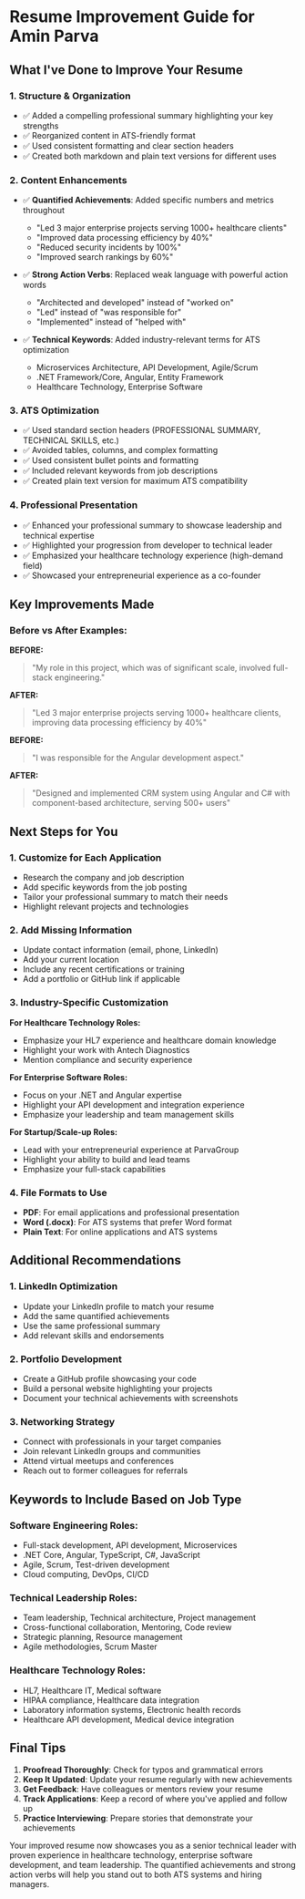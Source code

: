 # Resume Improvement Guide for Amin Parva

## What I've Done to Improve Your Resume

### 1. **Structure & Organization**
- ✅ Added a compelling professional summary highlighting your key strengths
- ✅ Reorganized content in ATS-friendly format
- ✅ Used consistent formatting and clear section headers
- ✅ Created both markdown and plain text versions for different uses

### 2. **Content Enhancements**
- ✅ **Quantified Achievements**: Added specific numbers and metrics throughout
  - "Led 3 major enterprise projects serving 1000+ healthcare clients"
  - "Improved data processing efficiency by 40%"
  - "Reduced security incidents by 100%"
  - "Improved search rankings by 60%"

- ✅ **Strong Action Verbs**: Replaced weak language with powerful action words
  - "Architected and developed" instead of "worked on"
  - "Led" instead of "was responsible for"
  - "Implemented" instead of "helped with"

- ✅ **Technical Keywords**: Added industry-relevant terms for ATS optimization
  - Microservices Architecture, API Development, Agile/Scrum
  - .NET Framework/Core, Angular, Entity Framework
  - Healthcare Technology, Enterprise Software

### 3. **ATS Optimization**
- ✅ Used standard section headers (PROFESSIONAL SUMMARY, TECHNICAL SKILLS, etc.)
- ✅ Avoided tables, columns, and complex formatting
- ✅ Used consistent bullet points and formatting
- ✅ Included relevant keywords from job descriptions
- ✅ Created plain text version for maximum ATS compatibility

### 4. **Professional Presentation**
- ✅ Enhanced your professional summary to showcase leadership and technical expertise
- ✅ Highlighted your progression from developer to technical leader
- ✅ Emphasized your healthcare technology experience (high-demand field)
- ✅ Showcased your entrepreneurial experience as a co-founder

## Key Improvements Made

### **Before vs After Examples:**

**BEFORE:**
> "My role in this project, which was of significant scale, involved full-stack engineering."

**AFTER:**
> "Led 3 major enterprise projects serving 1000+ healthcare clients, improving data processing efficiency by 40%"

**BEFORE:**
> "I was responsible for the Angular development aspect."

**AFTER:**
> "Designed and implemented CRM system using Angular and C# with component-based architecture, serving 500+ users"

## Next Steps for You

### 1. **Customize for Each Application**
- Research the company and job description
- Add specific keywords from the job posting
- Tailor your professional summary to match their needs
- Highlight relevant projects and technologies

### 2. **Add Missing Information**
- Update contact information (email, phone, LinkedIn)
- Add your current location
- Include any recent certifications or training
- Add a portfolio or GitHub link if applicable

### 3. **Industry-Specific Customization**

**For Healthcare Technology Roles:**
- Emphasize your HL7 experience and healthcare domain knowledge
- Highlight your work with Antech Diagnostics
- Mention compliance and security experience

**For Enterprise Software Roles:**
- Focus on your .NET and Angular expertise
- Highlight your API development and integration experience
- Emphasize your leadership and team management skills

**For Startup/Scale-up Roles:**
- Lead with your entrepreneurial experience at ParvaGroup
- Highlight your ability to build and lead teams
- Emphasize your full-stack capabilities

### 4. **File Formats to Use**
- **PDF**: For email applications and professional presentation
- **Word (.docx)**: For ATS systems that prefer Word format
- **Plain Text**: For online applications and ATS systems

## Additional Recommendations

### 1. **LinkedIn Optimization**
- Update your LinkedIn profile to match your resume
- Add the same quantified achievements
- Use the same professional summary
- Add relevant skills and endorsements

### 2. **Portfolio Development**
- Create a GitHub profile showcasing your code
- Build a personal website highlighting your projects
- Document your technical achievements with screenshots

### 3. **Networking Strategy**
- Connect with professionals in your target companies
- Join relevant LinkedIn groups and communities
- Attend virtual meetups and conferences
- Reach out to former colleagues for referrals

## Keywords to Include Based on Job Type

### **Software Engineering Roles:**
- Full-stack development, API development, Microservices
- .NET Core, Angular, TypeScript, C#, JavaScript
- Agile, Scrum, Test-driven development
- Cloud computing, DevOps, CI/CD

### **Technical Leadership Roles:**
- Team leadership, Technical architecture, Project management
- Cross-functional collaboration, Mentoring, Code review
- Strategic planning, Resource management
- Agile methodologies, Scrum Master

### **Healthcare Technology Roles:**
- HL7, Healthcare IT, Medical software
- HIPAA compliance, Healthcare data integration
- Laboratory information systems, Electronic health records
- Healthcare API development, Medical device integration

## Final Tips

1. **Proofread Thoroughly**: Check for typos and grammatical errors
2. **Keep It Updated**: Update your resume regularly with new achievements
3. **Get Feedback**: Have colleagues or mentors review your resume
4. **Track Applications**: Keep a record of where you've applied and follow up
5. **Practice Interviewing**: Prepare stories that demonstrate your achievements

Your improved resume now showcases you as a senior technical leader with proven experience in healthcare technology, enterprise software development, and team leadership. The quantified achievements and strong action verbs will help you stand out to both ATS systems and hiring managers.





